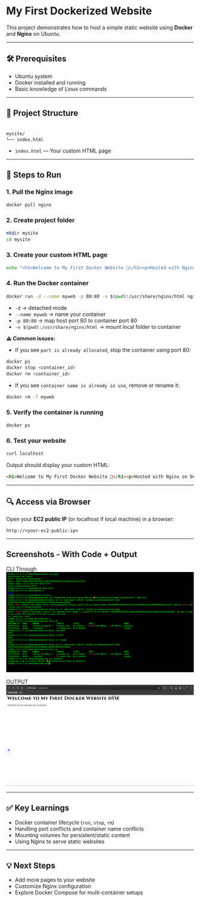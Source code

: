 # My First Dockerized Website

This project demonstrates how to host a simple static website using **Docker** and **Nginx** on Ubuntu.

---

## 🛠 Prerequisites

- Ubuntu system
- Docker installed and running
- Basic knowledge of Linux commands

---

## 📂 Project Structure

```

mysite/
└── index.html

````

- `index.html` — Your custom HTML page

---

## 🚀 Steps to Run

### 1. Pull the Nginx image
```bash
docker pull nginx
````

### 2. Create project folder

```bash
mkdir mysite
cd mysite
```

### 3. Create your custom HTML page

```bash
echo "<h1>Welcome to My First Docker Website 🚀</h1><p>Hosted with Nginx on Docker</p>" > index.html
```

### 4. Run the Docker container

```bash
docker run -d --name myweb -p 80:80 -v $(pwd):/usr/share/nginx/html nginx
```

* `-d` → detached mode
* `--name myweb` → name your container
* `-p 80:80` → map host port 80 to container port 80
* `-v $(pwd):/usr/share/nginx/html` → mount local folder to container

**⚠️ Common issues:**

* If you see `port is already allocated`, stop the container using port 80:

```bash
docker ps
docker stop <container_id>
docker rm <container_id>
```

* If you see `container name is already in use`, remove or rename it:

```bash
docker rm -f myweb
```

### 5. Verify the container is running

```bash
docker ps
```

### 6. Test your website

```bash
curl localhost
```

Output should display your custom HTML:

```html
<h1>Welcome to My First Docker Website 🚀</h1><p>Hosted with Nginx on Docker</p>
```

---

## 🔍 Access via Browser

Open your **EC2 public IP** (or localhost if local machine) in a browser:

```
http://<your-ec2-public-ip>
```
---
## Screenshots - With Code + Output

CLI Through
![My Docker Website](img/prac-02.png)

OUTPUT
![My Docker Website](img/pract-010-ans.png)

---

## ✅ Key Learnings

* Docker container lifecycle (`run`, `stop`, `rm`)
* Handling port conflicts and container name conflicts
* Mounting volumes for persistent/static content
* Using Nginx to serve static websites

---

## 💡 Next Steps

* Add more pages to your website
* Customize Nginx configuration
* Explore Docker Compose for multi-container setups
